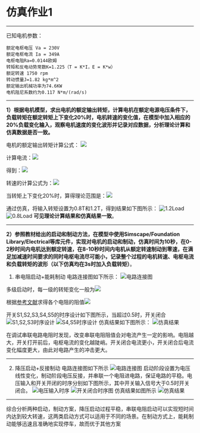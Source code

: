 ﻿# 仿真作业1
---
已知电机参数：
    
    额定电枢电压 Va = 230V
    额定电枢电流 Ia = 349A
    电枢电阻Ra=0.0144欧姆
    转矩和反电动势常数K=1.225（T = K*I，E = K*w）
    额定转速 1750 rpm
    转动惯量J=1.82 kg*m^2
    额定输出机械功率为74.6KW
    电机阻尼系数约为0.117 N*m/(rad/s)

---
**1）根据电机模型，求出电机的额定输出转矩，计算电机在额定电源电压条件下，负载转矩在额定转矩上下变化20%时，电机转速的变化值，在模型中加入相应的20%负载变化输入，观察电机速度的变化波形并记录对应数据，分析理论计算和仿真数据是否一致。**

电机的额定输出转矩计算公式：
<img src="http://chart.googleapis.com/chart?cht=tx&chl= $$T_{N}=KI-0.117\omega$$" style="border:none;">

计算电流：<img src="http://chart.googleapis.com/chart?cht=tx&chl= $I = \frac{U-E}{R_a} = \frac{U-K\omega}{R_a}=383.58A$" style="border:none;">

得到：<img src="http://chart.googleapis.com/chart?cht=tx&chl= $T_{N}=448.45N*m$" style="border:none;">

转速的计算公式为：<img src="http://chart.googleapis.com/chart?cht=tx&chl= $n= \frac{U}{K_e\Phi}-\frac{R_aT}{K_eK_t\Phi^2}$" style="border:none;">

当转矩上下变化20%时，算得理论范围是：<img src="http://chart.googleapis.com/chart?cht=tx&chl=$$[1741.8,1758.2]$$" style="border:none;">

通过仿真，将输入转矩设置为0.8T和1.2T，得到结果如下图所示：
    ![1.2Load](https://github.com/Chan-Sun/homework/blob/master/U201611953/picture/output_1.1.jpg)
    ![0.8Load](https://github.com/Chan-Sun/homework/blob/master/U201611953/picture/output_1.2.jpg)
    **可见理论计算结果和仿真结果一致**。

---    
**2）参照教材给出的启动和制动方法，在模型中使用Simscape/Foundation Library/Electrical等库元件，实现对电机的启动和制动，仿真时间为10秒，在0-2秒时间内电机达到额定转速，在8-10秒时间内电机从额定转速制动到零速，在满足加减速时间要求的同时电枢电流尽可能小，记录整个过程的电机转速、电枢电流和负载转矩的波形（以下仿真均在3s时加入负载转矩）**。

1. 串电阻启动+能耗制动
    电路连接图如下所示：
![电路连接图](https://github.com/Chan-Sun/homework/blob/master/U201611953/picture/connect_2.1.jpg)

多级启动时，每一级的转矩变化一般为<img src="http://chart.googleapis.com/chart?cht=tx&chl=$$T_1 = (1.6~2)T_N,T_2=(1.1~1.2)T_N $$" style="border:none;">  

根据[参考文献](http://kns.cnki.net/KCMS/detail/detail.aspx?dbcode=CJFQ&dbname=CJFD2013&filename=DZJS201307002&uid=WEEvREcwSlJHSldRa1FhdkJkVG1CcDNaTnpUR3JqeUZwbmY0RG1jd0h0cz0=$9A4hF_YAuvQ5obgVAqNKPCYcEjKensW4IQMovwHtwkF4VYPoHbKxJw!!&v=MDA4ODhaT2R2Rnlyblc3ek1JVGZCZmJHNEg5TE1xSTlGWm9SOGVYMUx1eFlTN0RoMVQzcVRyV00xRnJDVVJMT2Y=)求得各个电阻的阻值<img src="http://chart.googleapis.com/chart?cht=tx&chl=$$R_1 = 0.1\Omega,R_2=0.07\Omega,R_3=0.06\Omega,R_4=0.153\Omega$$" style="border:none;">

开关S1,S2,S3,S4,S5的时序设计如下图所示，当超过0.5时，开关闭合
![S1,S2,S3时序设计](https://github.com/Chan-Sun/homework/blob/master/U201611953/picture/set_2.1.jpg)
![S4,S5时序设计](https://github.com/Chan-Sun/homework/blob/master/U201611953/picture/set_2.2.jpg)
仿真结果如下图所示：
![仿真结果](https://github.com/Chan-Sun/homework/blob/master/U201611953/picture/output_2.2.jpg)

在调试串联电路电阻时发现，改变串联电阻阻值会对电流产生一定的影响。电阻越大，开关打开前后，电枢电流的变化越陡峭。开关闭合电流更小，开关闭合后电流变化幅度更大，由此对电路产生的冲击更大。


---
2. 降压启动+反接制动
电路连接图如下所示
![电路连接图](https://github.com/Chan-Sun/homework/blob/master/U201611953/%E4%BB%BF%E7%9C%9F%E4%BD%9C%E4%B8%9A1%E2%80%94%E7%9B%B4%E6%B5%81%E7%94%B5%E6%9C%BA/%E9%99%8D%E5%8E%8B%E5%90%AF%E5%8A%A8%2B%E5%8F%8D%E6%8E%A5%E5%88%B6%E5%8A%A8/connector_2.2.jpg)
启动阶段设置为电压线性变化，制动阶段电压反接，并串联一个电阻进电路，保证电路的平稳。电压输入和开关开闭的时序分别如下图所示，其中开关输入信号大于0.5时开关闭合。
![电压输入时序](https://github.com/Chan-Sun/homework/blob/master/U201611953/%E4%BB%BF%E7%9C%9F%E4%BD%9C%E4%B8%9A1%E2%80%94%E7%9B%B4%E6%B5%81%E7%94%B5%E6%9C%BA/%E9%99%8D%E5%8E%8B%E5%90%AF%E5%8A%A8%2B%E5%8F%8D%E6%8E%A5%E5%88%B6%E5%8A%A8/simulation_2.jpg)
![开关闭合时序图](https://github.com/Chan-Sun/homework/blob/master/U201611953/%E4%BB%BF%E7%9C%9F%E4%BD%9C%E4%B8%9A1%E2%80%94%E7%9B%B4%E6%B5%81%E7%94%B5%E6%9C%BA/%E9%99%8D%E5%8E%8B%E5%90%AF%E5%8A%A8%2B%E5%8F%8D%E6%8E%A5%E5%88%B6%E5%8A%A8/simulation_1.jpg)
仿真结果如图所示
![仿真结果](https://github.com/Chan-Sun/homework/blob/master/U201611953/picture/output_2.1.jpg)

---
综合分析两种启动，制动方案，降压启动过程平稳，串联电阻启动可以实现短时间内达到较大转速，这两类启动方式可以适用于不同的场景。在制动方式上，能耗制动能够迅速且准确地实现停车，故而优于其他方案



